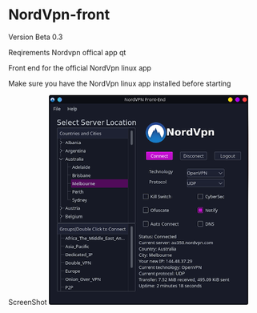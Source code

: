 # NordVpn-front
Version Beta 0.3

Reqirements
  Nordvpn offical app
  qt
  
Front end for the official NordVpn linux app

Make sure you have the NordVpn linux app installed before starting 

ScreenShot
![NordVpn=front](,readme/nordvpnfront.png)
